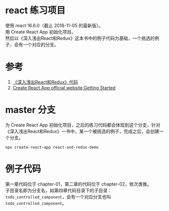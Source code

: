 # react 练习项目
使用 react 16.6.0（截止 2018-11-05 的最新版）。      
用 Create React App 初始化项目。  
然后以《深入浅出React和Redux》这本书中的例子代码为基础，一个挑选的例子，会有一个对应的分支。

# 参考
1. [《深入浅出React和Redux》代码](https://github.com/mocheng/react-and-redux)
1. [Create React App official website,Getting Started](https://facebook.github.io/create-react-app/docs/getting-started)

# master 分支
为 Create React App 初始化项目，之后的练习代码都会体现到这个分支，针对《深入浅出React和Redux》一书中，某一个被挑选的例子，完成之后，会创建一个分支。
```
npx create-react-app react-and-redux-demo
```

# 例子代码
第一章代码位于 chapter-01，第二章的代码位于  chapter-02，依次类推。  
子目录名即为分支名，如第四章代码目录下的子目录：`todo_controlled_component`，会有一个对应分支也叫 `todo_controlled_component`。

